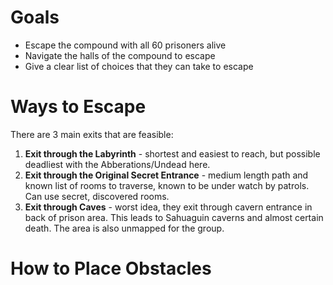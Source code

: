 # Goals
- Escape the compound with all 60 prisoners alive
- Navigate the halls of the compound to escape
- Give a clear list of choices that they can take to escape

# Ways to Escape
There are 3 main exits that are feasible:
1. **Exit through the Labyrinth** - shortest and easiest to reach, but possible deadliest with the Abberations/Undead here.
2. **Exit through the Original Secret Entrance** - medium length path and known list of rooms to traverse, known to be under watch by patrols. Can use secret, discovered rooms.
3. **Exit through Caves** - worst idea, they exit through cavern entrance in back of prison area. This leads to Sahuaguin caverns and almost certain death. The area is also unmapped for the group. 

# How to Place Obstacles
